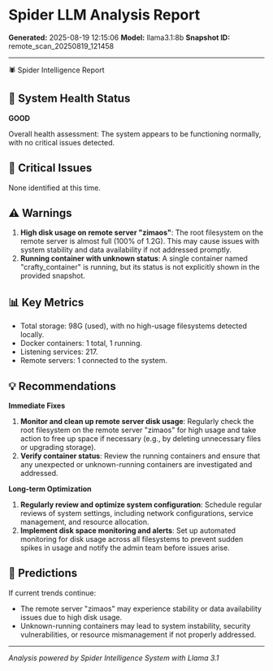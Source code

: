 # Spider LLM Analysis Report
**Generated:** 2025-08-19 12:15:06
**Model:** llama3.1:8b
**Snapshot ID:** remote_scan_20250819_121458

---

🕷️ Spider Intelligence Report

## 🏥 System Health Status
**GOOD**

Overall health assessment: The system appears to be functioning normally, with no critical issues detected.

## 🚨 Critical Issues
None identified at this time.

## ⚠️ Warnings
1. **High disk usage on remote server "zimaos"**: The root filesystem on the remote server is almost full (100% of 1.2G). This may cause issues with system stability and data availability if not addressed promptly.
2. **Running container with unknown status**: A single container named "crafty_container" is running, but its status is not explicitly shown in the provided snapshot.

## 📊 Key Metrics
* Total storage: 98G (used), with no high-usage filesystems detected locally.
* Docker containers: 1 total, 1 running.
* Listening services: 217.
* Remote servers: 1 connected to the system.

## 💡 Recommendations

**Immediate Fixes**

1. **Monitor and clean up remote server disk usage**: Regularly check the root filesystem on the remote server "zimaos" for high usage and take action to free up space if necessary (e.g., by deleting unnecessary files or upgrading storage).
2. **Verify container status**: Review the running containers and ensure that any unexpected or unknown-running containers are investigated and addressed.

**Long-term Optimization**

1. **Regularly review and optimize system configuration**: Schedule regular reviews of system settings, including network configurations, service management, and resource allocation.
2. **Implement disk space monitoring and alerts**: Set up automated monitoring for disk usage across all filesystems to prevent sudden spikes in usage and notify the admin team before issues arise.

## 🔮 Predictions
If current trends continue:

* The remote server "zimaos" may experience stability or data availability issues due to high disk usage.
* Unknown-running containers may lead to system instability, security vulnerabilities, or resource mismanagement if not properly addressed.

---

*Analysis powered by Spider Intelligence System with Llama 3.1*
